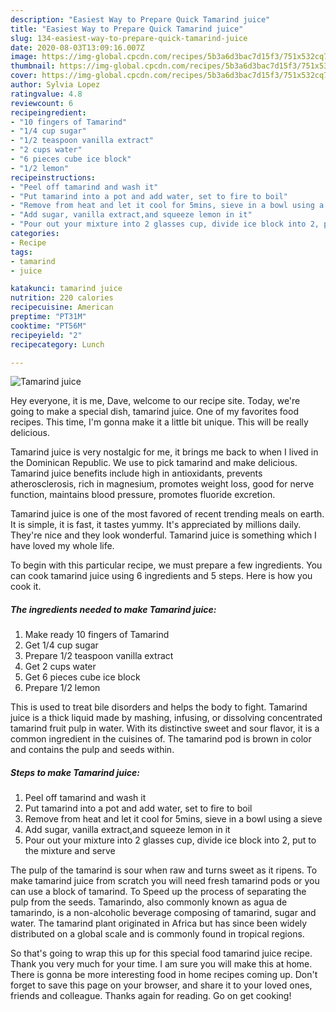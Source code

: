 ```yaml
---
description: "Easiest Way to Prepare Quick Tamarind juice"
title: "Easiest Way to Prepare Quick Tamarind juice"
slug: 134-easiest-way-to-prepare-quick-tamarind-juice
date: 2020-08-03T13:09:16.007Z
image: https://img-global.cpcdn.com/recipes/5b3a6d3bac7d15f3/751x532cq70/tamarind-juice-recipe-main-photo.jpg
thumbnail: https://img-global.cpcdn.com/recipes/5b3a6d3bac7d15f3/751x532cq70/tamarind-juice-recipe-main-photo.jpg
cover: https://img-global.cpcdn.com/recipes/5b3a6d3bac7d15f3/751x532cq70/tamarind-juice-recipe-main-photo.jpg
author: Sylvia Lopez
ratingvalue: 4.8
reviewcount: 6
recipeingredient:
- "10 fingers of Tamarind"
- "1/4 cup sugar"
- "1/2 teaspoon vanilla extract"
- "2 cups water"
- "6 pieces cube ice block"
- "1/2 lemon"
recipeinstructions:
- "Peel off tamarind and wash it"
- "Put tamarind into a pot and add water, set to fire to boil"
- "Remove from heat and let it cool for 5mins, sieve in a bowl using a sieve"
- "Add sugar, vanilla extract,and squeeze lemon in it"
- "Pour out your mixture into 2 glasses cup, divide ice block into 2, put to the mixture and serve"
categories:
- Recipe
tags:
- tamarind
- juice

katakunci: tamarind juice 
nutrition: 220 calories
recipecuisine: American
preptime: "PT31M"
cooktime: "PT56M"
recipeyield: "2"
recipecategory: Lunch

---
```



![Tamarind juice](https://img-global.cpcdn.com/recipes/5b3a6d3bac7d15f3/751x532cq70/tamarind-juice-recipe-main-photo.jpg)

Hey everyone, it is me, Dave, welcome to our recipe site. Today, we're going to make a special dish, tamarind juice. One of my favorites food recipes. This time, I'm gonna make it a little bit unique. This will be really delicious.

Tamarind juice is very nostalgic for me, it brings me back to when I lived in the Dominican Republic. We use to pick tamarind and make delicious. Tamarind juice benefits include high in antioxidants, prevents atherosclerosis, rich in magnesium, promotes weight loss, good for nerve function, maintains blood pressure, promotes fluoride excretion.

Tamarind juice is one of the most favored of recent trending meals on earth. It is simple, it is fast, it tastes yummy. It's appreciated by millions daily. They're nice and they look wonderful. Tamarind juice is something which I have loved my whole life.


To begin with this particular recipe, we must prepare a few ingredients. You can cook tamarind juice using 6 ingredients and 5 steps. Here is how you cook it.

<!--inarticleads1-->

##### The ingredients needed to make Tamarind juice:

1. Make ready 10 fingers of Tamarind
1. Get 1/4 cup sugar
1. Prepare 1/2 teaspoon vanilla extract
1. Get 2 cups water
1. Get 6 pieces cube ice block
1. Prepare 1/2 lemon


This is used to treat bile disorders and helps the body to fight. Tamarind juice is a thick liquid made by mashing, infusing, or dissolving concentrated tamarind fruit pulp in water. With its distinctive sweet and sour flavor, it is a common ingredient in the cuisines of. The tamarind pod is brown in color and contains the pulp and seeds within. 

<!--inarticleads2-->

##### Steps to make Tamarind juice:

1. Peel off tamarind and wash it
1. Put tamarind into a pot and add water, set to fire to boil
1. Remove from heat and let it cool for 5mins, sieve in a bowl using a sieve
1. Add sugar, vanilla extract,and squeeze lemon in it
1. Pour out your mixture into 2 glasses cup, divide ice block into 2, put to the mixture and serve


The pulp of the tamarind is sour when raw and turns sweet as it ripens. To make tamarind juice from scratch you will need fresh tamarind pods or you can use a block of tamarind. To Speed up the process of separating the pulp from the seeds. Tamarindo, also commonly known as agua de tamarindo, is a non-alcoholic beverage composing of tamarind, sugar and water. The tamarind plant originated in Africa but has since been widely distributed on a global scale and is commonly found in tropical regions. 

So that's going to wrap this up for this special food tamarind juice recipe. Thank you very much for your time. I am sure you will make this at home. There is gonna be more interesting food in home recipes coming up. Don't forget to save this page on your browser, and share it to your loved ones, friends and colleague. Thanks again for reading. Go on get cooking!
